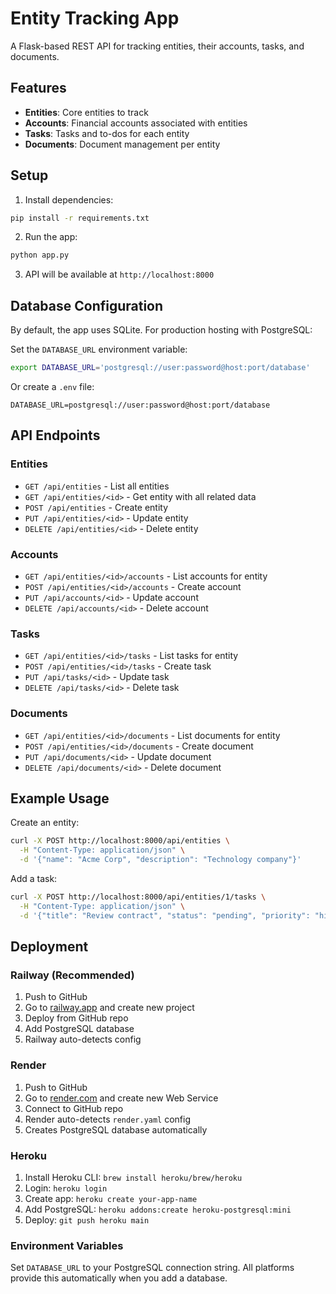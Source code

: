 # Entity Tracking App

A Flask-based REST API for tracking entities, their accounts, tasks, and documents.

## Features

- **Entities**: Core entities to track
- **Accounts**: Financial accounts associated with entities
- **Tasks**: Tasks and to-dos for each entity
- **Documents**: Document management per entity

## Setup

1. Install dependencies:
```bash
pip install -r requirements.txt
```

2. Run the app:
```bash
python app.py
```

3. API will be available at `http://localhost:8000`

## Database Configuration

By default, the app uses SQLite. For production hosting with PostgreSQL:

Set the `DATABASE_URL` environment variable:
```bash
export DATABASE_URL='postgresql://user:password@host:port/database'
```

Or create a `.env` file:
```
DATABASE_URL=postgresql://user:password@host:port/database
```

## API Endpoints

### Entities
- `GET /api/entities` - List all entities
- `GET /api/entities/<id>` - Get entity with all related data
- `POST /api/entities` - Create entity
- `PUT /api/entities/<id>` - Update entity
- `DELETE /api/entities/<id>` - Delete entity

### Accounts
- `GET /api/entities/<id>/accounts` - List accounts for entity
- `POST /api/entities/<id>/accounts` - Create account
- `PUT /api/accounts/<id>` - Update account
- `DELETE /api/accounts/<id>` - Delete account

### Tasks
- `GET /api/entities/<id>/tasks` - List tasks for entity
- `POST /api/entities/<id>/tasks` - Create task
- `PUT /api/tasks/<id>` - Update task
- `DELETE /api/tasks/<id>` - Delete task

### Documents
- `GET /api/entities/<id>/documents` - List documents for entity
- `POST /api/entities/<id>/documents` - Create document
- `PUT /api/documents/<id>` - Update document
- `DELETE /api/documents/<id>` - Delete document

## Example Usage

Create an entity:
```bash
curl -X POST http://localhost:8000/api/entities \
  -H "Content-Type: application/json" \
  -d '{"name": "Acme Corp", "description": "Technology company"}'
```

Add a task:
```bash
curl -X POST http://localhost:8000/api/entities/1/tasks \
  -H "Content-Type: application/json" \
  -d '{"title": "Review contract", "status": "pending", "priority": "high"}'
```

## Deployment

### Railway (Recommended)

1. Push to GitHub
2. Go to [railway.app](https://railway.app) and create new project
3. Deploy from GitHub repo
4. Add PostgreSQL database
5. Railway auto-detects config

### Render

1. Push to GitHub
2. Go to [render.com](https://render.com) and create new Web Service
3. Connect to GitHub repo
4. Render auto-detects `render.yaml` config
5. Creates PostgreSQL database automatically

### Heroku

1. Install Heroku CLI: `brew install heroku/brew/heroku`
2. Login: `heroku login`
3. Create app: `heroku create your-app-name`
4. Add PostgreSQL: `heroku addons:create heroku-postgresql:mini`
5. Deploy: `git push heroku main`

### Environment Variables

Set `DATABASE_URL` to your PostgreSQL connection string. All platforms provide this automatically when you add a database.

